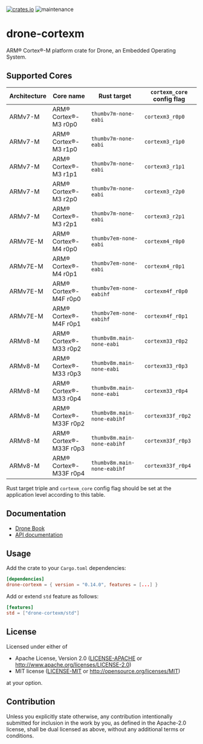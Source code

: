 [![crates.io](https://img.shields.io/crates/v/drone-cortexm.svg)](https://crates.io/crates/drone-cortexm)
![maintenance](https://img.shields.io/badge/maintenance-actively--developed-brightgreen.svg)

# drone-cortexm

ARM® Cortex®-M platform crate for Drone, an Embedded Operating System.

## Supported Cores

| Architecture | Core name              | Rust target                 | `cortexm_core` config flag |
|--------------|------------------------|-----------------------------|----------------------------|
| ARMv7-M      | ARM® Cortex®-M3 r0p0   | `thumbv7m-none-eabi`        | `cortexm3_r0p0`            |
| ARMv7-M      | ARM® Cortex®-M3 r1p0   | `thumbv7m-none-eabi`        | `cortexm3_r1p0`            |
| ARMv7-M      | ARM® Cortex®-M3 r1p1   | `thumbv7m-none-eabi`        | `cortexm3_r1p1`            |
| ARMv7-M      | ARM® Cortex®-M3 r2p0   | `thumbv7m-none-eabi`        | `cortexm3_r2p0`            |
| ARMv7-M      | ARM® Cortex®-M3 r2p1   | `thumbv7m-none-eabi`        | `cortexm3_r2p1`            |
| ARMv7E-M     | ARM® Cortex®-M4 r0p0   | `thumbv7em-none-eabi`       | `cortexm4_r0p0`            |
| ARMv7E-M     | ARM® Cortex®-M4 r0p1   | `thumbv7em-none-eabi`       | `cortexm4_r0p1`            |
| ARMv7E-M     | ARM® Cortex®-M4F r0p0  | `thumbv7em-none-eabihf`     | `cortexm4f_r0p0`           |
| ARMv7E-M     | ARM® Cortex®-M4F r0p1  | `thumbv7em-none-eabihf`     | `cortexm4f_r0p1`           |
| ARMv8-M      | ARM® Cortex®-M33 r0p2  | `thumbv8m.main-none-eabi`   | `cortexm33_r0p2`           |
| ARMv8-M      | ARM® Cortex®-M33 r0p3  | `thumbv8m.main-none-eabi`   | `cortexm33_r0p3`           |
| ARMv8-M      | ARM® Cortex®-M33 r0p4  | `thumbv8m.main-none-eabi`   | `cortexm33_r0p4`           |
| ARMv8-M      | ARM® Cortex®-M33F r0p2 | `thumbv8m.main-none-eabihf` | `cortexm33f_r0p2`          |
| ARMv8-M      | ARM® Cortex®-M33F r0p3 | `thumbv8m.main-none-eabihf` | `cortexm33f_r0p3`          |
| ARMv8-M      | ARM® Cortex®-M33F r0p4 | `thumbv8m.main-none-eabihf` | `cortexm33f_r0p4`          |

Rust target triple and `cortexm_core` config flag should be set at the
application level according to this table.

## Documentation

- [Drone Book](https://book.drone-os.com/)
- [API documentation](https://api.drone-os.com/drone-cortexm/0.14/)

## Usage

Add the crate to your `Cargo.toml` dependencies:

```toml
[dependencies]
drone-cortexm = { version = "0.14.0", features = [...] }
```

Add or extend `std` feature as follows:

```toml
[features]
std = ["drone-cortexm/std"]
```

## License

Licensed under either of

 * Apache License, Version 2.0
   ([LICENSE-APACHE](LICENSE-APACHE) or http://www.apache.org/licenses/LICENSE-2.0)
 * MIT license
   ([LICENSE-MIT](LICENSE-MIT) or http://opensource.org/licenses/MIT)

at your option.

## Contribution

Unless you explicitly state otherwise, any contribution intentionally submitted
for inclusion in the work by you, as defined in the Apache-2.0 license, shall be
dual licensed as above, without any additional terms or conditions.
